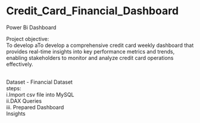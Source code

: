 # Credit_Card_Financial_Dashboard
Power Bi Dashboard
<br>

Project objective: 
<br>
To develop aTo develop a comprehensive credit card weekly dashboard that provides real-time insights into key performance metrics and trends, enabling stakeholders to monitor and analyze credit card operations effectively.

<br>
Dataset - Financial Dataset

<br>
steps:
<br>
i.Import csv file into MySQL
<br>
ii.DAX Queries
<br>
iii. Prepared Dashboard

<br>
Insights



